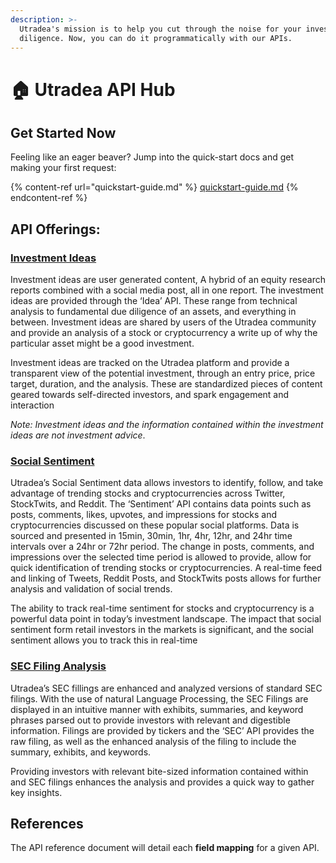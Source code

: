 ```yaml
---
description: >-
  Utradea's mission is to help you cut through the noise for your investment due
  diligence. Now, you can do it programmatically with our APIs.
---
```


# 🏠 Utradea API Hub

## Get Started Now

Feeling like an eager beaver? Jump into the quick-start docs and get making your first request:

{% content-ref url="quickstart-guide.md" %}
[quickstart-guide.md](quickstart-guide.md)
{% endcontent-ref %}

## API Offerings:

### [Investment Ideas  ](ideas.md)     &#x20;

Investment ideas are user generated content, A hybrid of an equity research reports combined with a social media post, all in one report. The investment ideas are provided through the ‘Idea’ API. These range from technical analysis to fundamental due diligence of an assets, and everything in between. Investment ideas are shared by users of the Utradea community and provide an analysis of a stock or cryptocurrency a write up of why the particular asset might be a good investment.&#x20;

Investment ideas are tracked on the Utradea platform and provide a transparent view of the potential investment, through an entry price, price target, duration, and the analysis. These are standardized pieces of content geared towards self-directed investors, and spark engagement and interaction&#x20;

_Note: Investment ideas and the information contained within the investment ideas are not investment advice_.

### ****[**Social Sentiment**](social.md)****

Utradea’s Social Sentiment data allows investors to identify, follow, and take advantage of trending stocks and cryptocurrencies across Twitter, StockTwits, and Reddit. The ‘Sentiment’ API contains data points such as posts, comments, likes, upvotes, and impressions for stocks and cryptocurrencies discussed on these popular social platforms. Data is sourced and presented in 15min, 30min, 1hr, 4hr, 12hr, and 24hr time intervals over a 24hr or 72hr period. The change in posts, comments, and impressions over the selected time period is allowed to provide, allow for quick identification of trending stocks or cryptocurrencies. A real-time feed and linking of Tweets, Reddit Posts, and StockTwits posts allows for further analysis and validation of social trends.

The ability to track real-time sentiment for stocks and cryptocurrency is a powerful data point in today’s investment landscape. The impact that social sentiment form retail investors in the markets is significant, and the social sentiment allows you to track this in real-time

### ****[**SEC Filing Analysis**](sec-filings.md)****

Utradea’s SEC fillings are enhanced and analyzed versions of standard SEC filings. With the use of natural Language Processing, the SEC Filings are displayed in an intuitive manner with exhibits, summaries, and keyword phrases parsed out to provide investors with relevant and digestible information. Filings are provided by tickers and the ‘SEC’ API provides the raw filing, as well as the enhanced analysis of the filing to include the summary, exhibits, and keywords.

Providing investors with relevant bite-sized information contained within and SEC filings enhances the analysis and provides a quick way to gather key insights.

## References

The API reference document will detail each **field mapping** for a given API.
